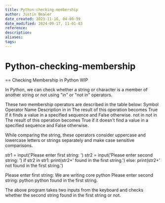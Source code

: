 ```yaml
---
title: Python-checking-membership
author: Justin Bealer
date_created: 2023-11-16, 04-00-39
date_modified: 2024-09-17, 11-01-03
reference: 
description: 
aliases: 
tags: 
---
```

# Python-checking-membership
== Checking Membership in Python WIP

In Python, we can check whether a string or character is a member of another string or not using "in" or "not in" operators.

These two membership operators are described in the table below:
Symbol	Operator Name	Description
in	in	The result of this operation becomes True if it finds a value in a specified sequence and False otherwise.
not in	not in	The result of this operation becomes True if it doesn't find a value in a specified sequence and False otherwise.

While comparing the string, these operators consider uppercase and lowercase letters or strings separately and make case sensitive comparisons.

str1 = input('Please enter first string: ')
str2 = input('Please enter second string: ')
if str2 in str1:
    print(str2+' found in the first string.')
else:
    print(str2+' not found in the first string.')

Please enter first string: We are writing core python
Please enter second string: python
python found in the first string.

The above program takes two inputs from the keyboard and checks whether the second string found in the first string or not.


